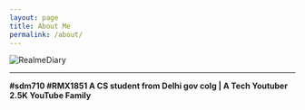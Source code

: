 ```yaml
---
layout: page
title: About Me
permalink: /about/
---
```


![RealmeDiary](www.youtube.com/realmediary)

<p align="center">
  <b><hr>#sdm710 #RMX1851 A CS student from Delhi gov colg | A Tech Youtuber 2.5K YouTube Family</hr></b>
 
</p>  
